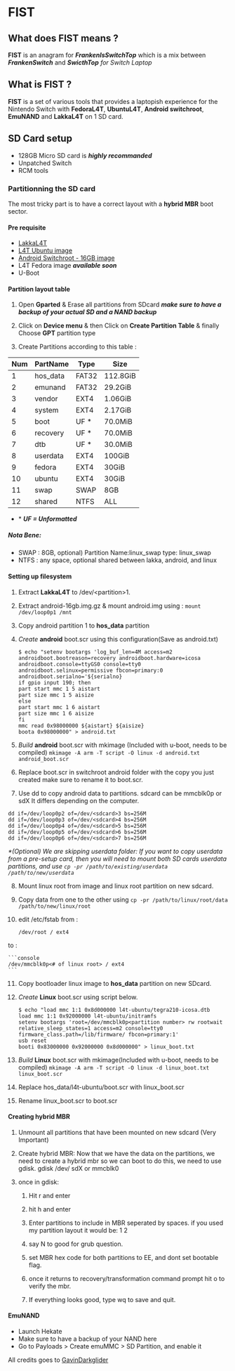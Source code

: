 # FIST

## What does FIST means ?

**FIST** is an anagram for ***FrankenIsSwitchTop*** which is a mix between ***FrankenSwitch*** and ***SwicthTop*** *for Switch Laptop*

## What is FIST ?

**FIST** is a set of various tools that provides a laptopish experience for the Nintendo Switch with **FedoraL4T**, **UbuntuL4T**, **Android switchroot**, **EmuNAND** and **LakkaL4T** on 1 SD card.

## SD Card setup

- 128GB Micro SD card is ***highly recommanded***
- Unpatched Switch
- RCM tools

### Partitionning the SD card

The most tricky part is to have a correct layout with a **hybrid MBR** boot sector.

#### Pre requisite

- [LakkaL4T](https://lakka-switch.github.io/documentation/archives.html)
- [L4T Ubuntu image](https://gbatemp.net/threads/l4t-ubuntu-a-fully-featured-linux-on-your-switch.537301/)
-  [Android Switchroot - 16GB image](https://forum.xda-developers.com/nintendo-switch/nintendo-switch-news-guides-discussion--development/rom-switchroot-lineageos-15-1-t3951389)
- L4T Fedora image ***available soon***
- U-Boot
#### Partition layout table

1. Open **Gparted** & Erase all partitions from SDcard ***make sure to have a backup of your actual SD and a NAND backup***

2. Click on **Device menu** & then Click on **Create Partition Table** & finally Choose **GPT** partition type

3. Create Partitions according to this table :

| Num | PartName | Type  | Size    |
|-----|----------|-------|---------|
| 1   | hos_data | FAT32 | 112.8GiB|
| 2   | emunand  | FAT32 | 29.2GiB |
| 3   | vendor   | EXT4  | 1.06GiB |
| 4   | system   | EXT4  | 2.17GiB |
| 5   | boot     | UF *  | 70.0MiB |
| 6   | recovery | UF *  | 70.0MiB |
| 7   | dtb      | UF *  | 30.0MiB |
| 8   | userdata | EXT4  | 100GiB  |
| 9   | fedora   | EXT4  | 30GiB   |
| 10  | ubuntu   | EXT4  | 30GiB   |
| 11  | swap     | SWAP  | 8GB     |
| 12  | shared   | NTFS  | ALL     |

* \* ***UF = Unformatted***

##### Nota Bene:

- SWAP : 8GB, optional) Partition Name:linux_swap type: linux_swap
- NTFS : any space, optional shared between lakka, android, and linux

#### Setting up filesystem

1. Extract **LakkaL4T** to /dev/\<partition>1.

2. Extract android-16gb.img.gz & mount android.img using : ``` mount /dev/loop0p1 /mnt ```

3. Copy android partition 1 to **hos_data** partition

4. *Create* **android** boot.scr using this configuration(Save as android.txt)
	
	``` console 
	$ echo "setenv bootargs 'log_buf_len=4M access=m2 androidboot.bootreason=recovery androidboot.hardware=icosa androidboot.console=ttyGS0 console=tty0 androidboot.selinux=permissive fbcon=primary:0 androidboot.serialno='${serialno}
	if gpio input 190; then
	part start mmc 1 5 aistart
	part size mmc 1 5 aisize
	else
	part start mmc 1 6 aistart
	part size mmc 1 6 aisize
	fi
	mmc read 0x98000000 ${aistart} ${aisize}
	boota 0x98000000" > android.txt
	```

5. *Build* **android** boot.scr with mkimage (Included with u-boot, needs to be compiled) ``` mkimage -A arm -T script -O linux -d android.txt android_boot.scr ```
6. Replace boot.scr in switchroot android folder with the copy you just created make sure to rename it to boot.scr.

7. Use dd to copy android data to partitions. sdcard can be mmcblk0p or sdX<number> It differs depending on the computer.
```
dd if=/dev/loop0p2 of=/dev/<sdcard>3 bs=256M
dd if=/dev/loop0p3 of=/dev/<sdcard>4 bs=256M
dd if=/dev/loop0p4 of=/dev/<sdcard>5 bs=256M
dd if=/dev/loop0p5 of=/dev/<sdcard>6 bs=256M
dd if=/dev/loop0p6 of=/dev/<sdcard>7 bs=256M
```
*\*(Optional) We are skipping userdata folder: If you want to copy userdata from a pre-setup card, then you will need to mount both SD cards userdata partitions, and use ```cp -pr /path/to/existing/userdata /path/to/new/userdata```*

8. Mount linux root from image and linux root partition on new sdcard.

9. Copy data from one to the other using 
``` cp -pr /path/to/linux/root/data /path/to/new/linux/root ```

10. edit /etc/fstab from :


	``` console
	/dev/root / ext4
	```
to :

	```console
	/dev/mmcblk0p<# of linux root> / ext4
	```
	
11. Copy bootloader linux image to **hos_data** partition on new SDcard.

12. *Create* **Linux** boot.scr using script below.

	```
	$ echo "load mmc 1:1 0x8d000000 l4t-ubuntu/tegra210-icosa.dtb 
	load mmc 1:1 0x92000000 l4t-ubuntu/initramfs
	setenv bootargs 'root=/dev/mmcblk0p<partition number> rw rootwait relative_sleep_states=1 access=m2 console=tty0 firmware_class.path=/lib/firmware/ fbcon=primary:1'
	usb reset
	booti 0x83000000 0x92000000 0x8d000000" > linux_boot.txt
	```

13. *Build* **Linux** boot.scr with mkimage(Included with u-boot, needs to be compiled) ```mkimage -A arm -T script -O linux -d linux_boot.txt linux_boot.scr ```

14. Replace hos_data/l4t-ubuntu/boot.scr with linux_boot.scr

15. Rename linux_boot.scr to boot.scr

#### Creating hybrid MBR

1. Unmount all partitions that have been mounted on new sdcard (Very Important)

2. Create hybrid MBR: Now that we have the data on the partitions, we need to create a hybrid mbr so we can boot to do this, we need to use gdisk.
gdisk /dev/<path to sdcard> sdX or mmcblk0

3. once in gdisk:

    1. Hit r and enter
    
    2. hit h and enter
    
    3. Enter partitions to include in MBR seperated by spaces.
    if you used my partition layout it would be: 1 2
    4. say N to good for grub question.
    
    5. set MBR hex code for both partitions to EE, and dont set bootable flag.
    
    6. once it returns to recovery/transformation command prompt hit o to verify the mbr.
    
    7. If everything looks good, type wq to save and quit.

#### EmuNAND

- Launch Hekate
- Make sure to have a backup of your NAND here
- Go to Payloads > Create emuMMC > SD Partition, and enable it

All credits goes to [GavinDarkglider](https://github.com/GavinDarkglider)
